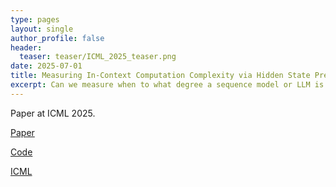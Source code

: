 ```yaml
---
type: pages
layout: single
author_profile: false
header:
  teaser: teaser/ICML_2025_teaser.png
date: 2025-07-01
title: Measuring In-Context Computation Complexity via Hidden State Prediction
excerpt: Can we measure when to what degree a sequence model or LLM is doing something *interesting*? We propose hidden state unpredictability as a measure, and show that it correlates with task interestingness, task complexity and reasoning accuracy.
---
```


Paper at ICML 2025.

[Paper](https://arxiv.org/abs/2503.13431)

[Code](https://github.com/vincentherrmann/predicting-hidden-states)

[ICML](https://icml.cc/virtual/2025/poster/44985)